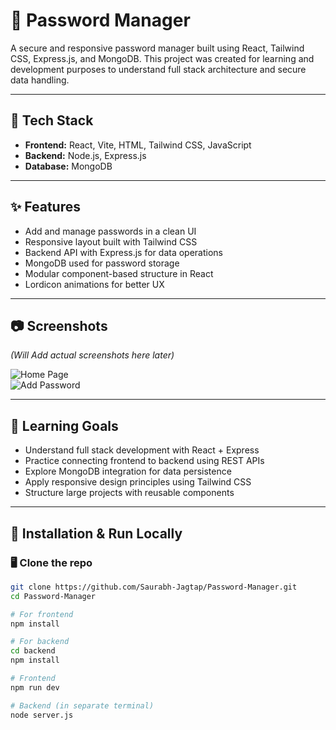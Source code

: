 # 🔐 Password Manager

A secure and responsive password manager built using React, Tailwind CSS, Express.js, and MongoDB. This project was created for learning and development purposes to understand full stack architecture and secure data handling.

---

## 🚀 Tech Stack

- **Frontend:** React, Vite, HTML, Tailwind CSS, JavaScript  
- **Backend:** Node.js, Express.js  
- **Database:** MongoDB

---

## ✨ Features

- Add and manage passwords in a clean UI  
- Responsive layout built with Tailwind CSS  
- Backend API with Express.js for data operations  
- MongoDB used for password storage  
- Modular component-based structure in React  
- Lordicon animations for better UX

---

## 📷 Screenshots

*(Will Add actual screenshots here later)*

![Home Page](./public/screenshots/home.png)  
![Add Password](./public/screenshots/add-password.png)

---

## 🧠 Learning Goals

- Understand full stack development with React + Express  
- Practice connecting frontend to backend using REST APIs  
- Explore MongoDB integration for data persistence  
- Apply responsive design principles using Tailwind CSS  
- Structure large projects with reusable components

---

## 🔧 Installation & Run Locally

### 🖥️ Clone the repo

```bash
git clone https://github.com/Saurabh-Jagtap/Password-Manager.git
cd Password-Manager

# For frontend
npm install

# For backend
cd backend
npm install

# Frontend
npm run dev

# Backend (in separate terminal)
node server.js
